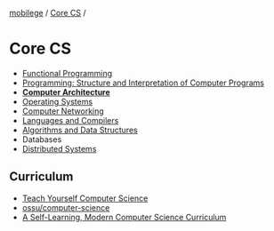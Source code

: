 [mobilege](https://github.com/mobilege/mobilege.github.io/blob/master/README.md) / 
[Core CS](https://github.com/mobiledge/mobiledge.github.io/blob/master/core-cs.md) /

# Core CS
- [Functional Programming](https://github.com/mobiledge/functional-programming/blob/master/README.md#functional-programming)  
- [Programming: Structure and Interpretation of Computer Programs](https://github.com/mobilege/sicp/blob/master/README.md)  
- [**Computer Architecture**](https://github.com/mobilege/computer-architecture/blob/master/README.md)  
- [Operating Systems](https://github.com/mobilege/operating-systems/blob/main/README.md)  
- [Computer Networking](https://github.com/mobilege/computer-networking/blob/master/README.md)  
- [Languages and Compilers](https://github.com/mobilege/compilers/blob/master/README.md)  
- [Algorithms and Data Structures](https://github.com/mobilege/algorithms)  
- Databases  
- [Distributed Systems](https://github.com/mobilege/distributed-systems/blob/master/README.md)  

## Curriculum 
- [Teach Yourself Computer Science](https://teachyourselfcs.com/)
- [ossu/computer-science](https://github.com/ossu/computer-science)
- [A Self-Learning, Modern Computer Science Curriculum](https://functionalcs.github.io/curriculum/)

